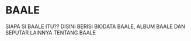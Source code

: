 # BAALE
SIAPA SI BAALE ITU??
DISINI BERISI BIODATA BAALE, ALBUM BAALE DAN SEPUTAR LAINNYA TENTANG BAALE
